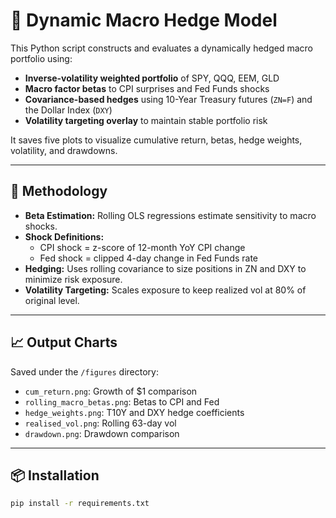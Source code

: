 # 🧠 Dynamic Macro Hedge Model

This Python script constructs and evaluates a dynamically hedged macro portfolio using:
- **Inverse-volatility weighted portfolio** of SPY, QQQ, EEM, GLD
- **Macro factor betas** to CPI surprises and Fed Funds shocks
- **Covariance-based hedges** using 10-Year Treasury futures (`ZN=F`) and the Dollar Index (`DXY`)
- **Volatility targeting overlay** to maintain stable portfolio risk

It saves five plots to visualize cumulative return, betas, hedge weights, volatility, and drawdowns.

---

## 🔧 Methodology

- **Beta Estimation:** Rolling OLS regressions estimate sensitivity to macro shocks.
- **Shock Definitions:**
  - CPI shock = z-score of 12-month YoY CPI change
  - Fed shock = clipped 4-day change in Fed Funds rate
- **Hedging:** Uses rolling covariance to size positions in ZN and DXY to minimize risk exposure.
- **Volatility Targeting:** Scales exposure to keep realized vol at 80% of original level.

---

## 📈 Output Charts

Saved under the `/figures` directory:
- `cum_return.png`: Growth of $1 comparison
- `rolling_macro_betas.png`: Betas to CPI and Fed
- `hedge_weights.png`: T10Y and DXY hedge coefficients
- `realised_vol.png`: Rolling 63-day vol
- `drawdown.png`: Drawdown comparison

---

## 📦 Installation

```bash
pip install -r requirements.txt
```

